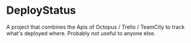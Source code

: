 # DeployStatus

A project that combines the Apis of Octopus / Trello / TeamCity to track what's deployed where. Probably not useful to anyone else.